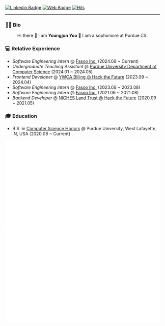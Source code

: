 <!--![](https://github.com/youngjun-yoo16/Images/blob/main/yellow_white_final_bigsubtitle.png?raw=true)
## Hi there 👋 I'm Youngjun! :smiley:

**youngjun-yoo16/youngjun-yoo16** is a ✨ _special_ ✨ repository because its `README.md` (this file) appears on your GitHub profile.

Here are some ideas to get you started:

- 🔭 I’m currently working on ...
- 🌱 I’m currently learning ...
- 👯 I’m looking to collaborate on ...
- 🤔 I’m looking for help with ...
- 💬 Ask me about ...
- 📫 How to reach me: ...
- 😄 Pronouns: ...
- ⚡ Fun fact: ...

**Welcome to my GitHub! I'm a Computer Science Honors student at Purdue University, West Lafayette.**

**I'm currently a part of the [**@Hack-the-Future**](https://github.com/Hack-the-Future), as a developer in the YWCA Billing team.**

**During this summer, I was grateful to return to [**Fasoo**](https://en.fasoo.com/) as a Software Engineering Intern!**

**In the summer of 2021, I had the opportunity to work as a Software Engineering Intern at [**Fasoo**](https://en.fasoo.com/).**

**In the past, I've had the pleasure of contributing to the Niches Land Trust team as a backend developer within [**@Hack-the-Future**](https://github.com/Hack-the-Future).**

**I have also worked as an undergraduate research assistant at [**@Duality Lab - ECE@Purdue**](https://github.com/PurdueDualityLab).**

* **:hatching_chick: [Visit my website for more information!](https://youngjun-yoo16.github.io/)** -->

[![Linkedin Badge](https://img.shields.io/badge/-LinkedIn-blue?style=flat-square&logo=Linkedin&logoColor=white&link=https://https://www.linkedin.com/in/youngjun-yoo/)](https://www.linkedin.com/in/youngjun-yoo/)
[![Web Badge](https://img.shields.io/badge/-Web-yellow?style=flat-square&logo=GoogleChrome&logoColor=white&link=https://youngjun-yoo16.github.io/)](https://youngjun-yoo16.github.io/)
[![Hits](https://hits.seeyoufarm.com/api/count/incr/badge.svg?url=https%3A%2F%2Fgithub.com%2Fjihochoi&title=Hits&edge_flat=true&count_bg=%23DB6264)](https://youngjun-yoo16.github.io/)

---

### 🙋‍♂️ Bio

<div align="center">
    Hi there 👋 I am <b>Youngjun Yoo</b> 🙂 I am a sophomore at Purdue CS.
</div>


### 💻 Relative Experience
* *Software Engineering Intern* @ [Fasoo Inc.](https://en.fasoo.com/) (2024.06 ~ Current)
* *Undergraduate Teaching Assistant* @ [Purdue University Department of Computer Science](https://www.cs.purdue.edu/) (2024.01 ~ 2024.05)
* *Frontend Developer* @ [YWCA Billing @ Hack the Future](https://htfpurdue.org/) (2023.09 ~ 2024.04)
* *Software Engineering Intern* @ [Fasoo Inc.](https://en.fasoo.com/) (2023.06 ~ 2023.08)
* *Software Engineering Intern* @ [Fasoo Inc.](https://en.fasoo.com/) (2021.06 ~ 2021.08)
* *Backend Developer* @ [NICHES Land Trust @ Hack the Future](https://htfpurdue.org/) (2020.09 ~ 2021.05)


### 🎓 Education
* B.S. in [Computer Science Honors](https://www.cs.purdue.edu/) @ Purdue University, West Lafayette, IN, USA (2020.08 ~ Current)

[0]: https://youngjun-yoo16.github.io/

![](https://raw.githubusercontent.com/youngjun-yoo16/github-stats/master/generated/overview.svg#gh-dark-mode-only)
![](https://raw.githubusercontent.com/youngjun-yoo16/github-stats/master/generated/languages.svg#gh-dark-mode-only)

